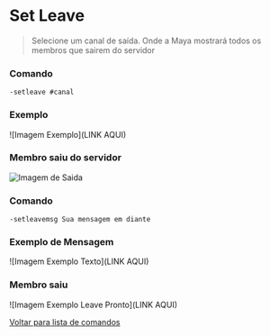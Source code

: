 # Set Leave
> Selecione um canal de saída. Onde a Maya mostrará todos os membros que sairem do servidor

### Comando
`-setleave #canal`

### Exemplo
![Imagem Exemplo](LINK AQUI)

### Membro saiu do servidor
![Imagem de Saida](LINKAQUI)

### Comando
`-setleavemsg Sua mensagem em diante`

### Exemplo de Mensagem
![Imagem Exemplo Texto](LINK AQUI)

### Membro saiu
![Imagem Exemplo Leave Pronto](LINK AQUI)

[Voltar para lista de comandos](https://github.com/rodycouto/MayaCommands)